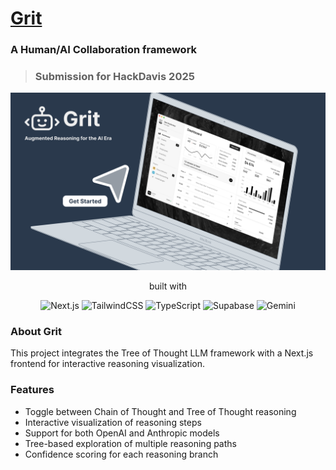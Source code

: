 # [Grit]()
<!-- link to devpost -->
### A Human/AI Collaboration framework
> ### Submission for HackDavis 2025

<img src="/public/Dark.png" alt="DarkThumbnail">

<div align="center">
  <p> built with </p>
  <img src="https://img.shields.io/badge/next.js-%23000000.svg?logo=next.js&logoColor=white&style=for-the-badge" alt="Next.js" /> <img src="https://img.shields.io/badge/tailwindcss-%2338b2ac.svg?logo=tailwind-css&logoColor=white&style=for-the-badge" alt="TailwindCSS" /> <img src="https://img.shields.io/badge/typescript-%23007acc.svg?logo=typescript&logoColor=white&style=for-the-badge" alt="TypeScript" /> <img src="https://img.shields.io/badge/Supabase-3ECF8E?style=for-the-badge&logo=supabase&logoColor=white" alt="Supabase" /> <img src="https://img.shields.io/badge/google%20gemini-8E75B2?style=for-the-badge&logo=google%20gemini&logoColor=white" alt="Gemini">
</div>

### About Grit
This project integrates the Tree of Thought LLM framework with a Next.js frontend for interactive reasoning visualization.

<!-- ### Setup
1. Clone the repository and install dependencies:

```bash
# Install Next.js frontend dependencies
npm install

# Install Python backend dependencies
cd tree-of-thought-llm
pip install -r requirements.txt
```

2. Set up environment variables:

Create a `.env.local` file in the root directory:
```
OPENAI_API_KEY=your_openai_api_key
ANTHROPIC_API_KEY=your_anthropic_api_key
TOT_API_URL=http://localhost:8000
```

Create a `.env` file in the tree-of-thought-llm directory:
```
OPENAI_API_KEY=your_openai_api_key
```

## Running the Application

1. Start the Python Tree of Thought service:
```bash
cd tree-of-thought-llm
python api.py
```

2. In a new terminal, start the Next.js frontend:
```bash
npm run dev
```

3. Open http://localhost:3000 in your browser -->

### Features

- Toggle between Chain of Thought and Tree of Thought reasoning
- Interactive visualization of reasoning steps
- Support for both OpenAI and Anthropic models
- Tree-based exploration of multiple reasoning paths
- Confidence scoring for each reasoning branch

<!-- ### System Architecture
![SystemArch]() -->

<!-- - Frontend: Next.js with TypeScript and Tailwind CSS
- Backend: FastAPI service wrapping the Tree of Thought LLM implementation
- APIs: 
  - `/api/openai`: OpenAI integration
  - `/api/anthropic`: Anthropic integration  
  - `/api/tot`: Tree of Thought reasoning service -->

<!-- The Tree of Thought implementation uses beam search to explore multiple reasoning paths and evaluates them to find the most promising solutions. -->
